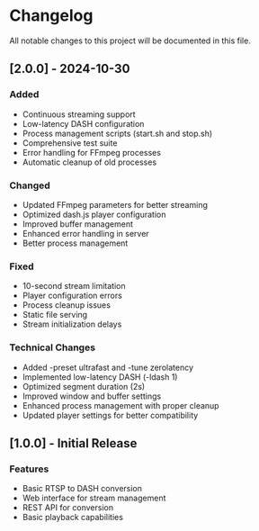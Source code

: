 # Changelog

All notable changes to this project will be documented in this file.

## [2.0.0] - 2024-10-30

### Added
- Continuous streaming support
- Low-latency DASH configuration
- Process management scripts (start.sh and stop.sh)
- Comprehensive test suite
- Error handling for FFmpeg processes
- Automatic cleanup of old processes

### Changed
- Updated FFmpeg parameters for better streaming
- Optimized dash.js player configuration
- Improved buffer management
- Enhanced error handling in server
- Better process management

### Fixed
- 10-second stream limitation
- Player configuration errors
- Process cleanup issues
- Static file serving
- Stream initialization delays

### Technical Changes
- Added -preset ultrafast and -tune zerolatency
- Implemented low-latency DASH (-ldash 1)
- Optimized segment duration (2s)
- Improved window and buffer settings
- Enhanced process management with proper cleanup
- Updated player settings for better compatibility

## [1.0.0] - Initial Release

### Features
- Basic RTSP to DASH conversion
- Web interface for stream management
- REST API for conversion
- Basic playback capabilities
